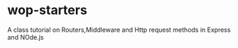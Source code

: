 # wop-starters

A class tutorial on Routers,Middleware and Http request methods in Express and NOde.js
